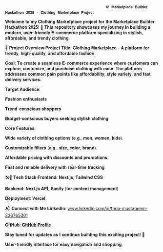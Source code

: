                                                   🛠️ 𝐌𝐚𝐫𝐤𝐞𝐭𝐩𝐥𝐚𝐜𝐞 𝐁𝐮𝐢𝐥𝐝𝐞𝐫 𝐇𝐚𝐜𝐤𝐚𝐭𝐡𝐨𝐧 𝟐𝟎𝟐𝟓 - 𝐂𝐥𝐨𝐭𝐡𝐢𝐧𝐠 𝐌𝐚𝐫𝐤𝐞𝐭𝐩𝐥𝐚𝐜𝐞 𝐏𝐫𝐨𝐣𝐞𝐜𝐭
                                                  
𝐖𝐞𝐥𝐜𝐨𝐦𝐞 𝐭𝐨 𝐦𝐲 𝐂𝐥𝐨𝐭𝐡𝐢𝐧𝐠 𝐌𝐚𝐫𝐤𝐞𝐭𝐩𝐥𝐚𝐜𝐞 𝐩𝐫𝐨𝐣𝐞𝐜𝐭 𝐟𝐨𝐫 𝐭𝐡𝐞 𝐌𝐚𝐫𝐤𝐞𝐭𝐩𝐥𝐚𝐜𝐞 𝐁𝐮𝐢𝐥𝐝𝐞𝐫 𝐇𝐚𝐜𝐤𝐚𝐭𝐡𝐨𝐧 𝟐𝟎𝟐𝟓! 🎉 𝐓𝐡𝐢𝐬 𝐫𝐞𝐩𝐨𝐬𝐢𝐭𝐨𝐫𝐲 𝐬𝐡𝐨𝐰𝐜𝐚𝐬𝐞𝐬 𝐦𝐲 𝐣𝐨𝐮𝐫𝐧𝐞𝐲 𝐢𝐧 𝐛𝐮𝐢𝐥𝐝𝐢𝐧𝐠 𝐚 𝐦𝐨𝐝𝐞𝐫𝐧, 𝐮𝐬𝐞𝐫-𝐟𝐫𝐢𝐞𝐧𝐝𝐥𝐲 𝐄-𝐜𝐨𝐦𝐦𝐞𝐫𝐜𝐞 𝐩𝐥𝐚𝐭𝐟𝐨𝐫𝐦 𝐬𝐩𝐞𝐜𝐢𝐚𝐥𝐢𝐳𝐢𝐧𝐠 𝐢𝐧 𝐬𝐭𝐲𝐥𝐢𝐬𝐡, 𝐚𝐟𝐟𝐨𝐫𝐝𝐚𝐛𝐥𝐞, 𝐚𝐧𝐝 𝐭𝐫𝐞𝐧𝐝𝐲 𝐜𝐥𝐨𝐭𝐡𝐢𝐧𝐠.

🚀 𝐏𝐫𝐨𝐣𝐞𝐜𝐭 𝐎𝐯𝐞𝐫𝐯𝐢𝐞𝐰
𝐏𝐫𝐨𝐣𝐞𝐜𝐭 𝐓𝐢𝐭𝐥𝐞:
𝐂𝐥𝐨𝐭𝐡𝐢𝐧𝐠 𝐌𝐚𝐫𝐤𝐞𝐭𝐩𝐥𝐚𝐜𝐞 - 𝐀 𝐩𝐥𝐚𝐭𝐟𝐨𝐫𝐦 𝐟𝐨𝐫 𝐭𝐫𝐞𝐧𝐝𝐲, 𝐡𝐢𝐠𝐡-𝐪𝐮𝐚𝐥𝐢𝐭𝐲, 𝐚𝐧𝐝 𝐚𝐟𝐟𝐨𝐫𝐝𝐚𝐛𝐥𝐞 𝐟𝐚𝐬𝐡𝐢𝐨𝐧.

𝐆𝐨𝐚𝐥:
𝐓𝐨 𝐜𝐫𝐞𝐚𝐭𝐞 𝐚 𝐬𝐞𝐚𝐦𝐥𝐞𝐬𝐬 𝐄-𝐜𝐨𝐦𝐦𝐞𝐫𝐜𝐞 𝐞𝐱𝐩𝐞𝐫𝐢𝐞𝐧𝐜𝐞 𝐰𝐡𝐞𝐫𝐞 𝐜𝐮𝐬𝐭𝐨𝐦𝐞𝐫𝐬 𝐜𝐚𝐧 𝐞𝐱𝐩𝐥𝐨𝐫𝐞, 𝐜𝐮𝐬𝐭𝐨𝐦𝐢𝐳𝐞, 𝐚𝐧𝐝 𝐩𝐮𝐫𝐜𝐡𝐚𝐬𝐞 𝐜𝐥𝐨𝐭𝐡𝐢𝐧𝐠 𝐰𝐢𝐭𝐡 𝐞𝐚𝐬𝐞. 𝐓𝐡𝐞 𝐩𝐥𝐚𝐭𝐟𝐨𝐫𝐦 𝐚𝐝𝐝𝐫𝐞𝐬𝐬𝐞𝐬 𝐜𝐨𝐦𝐦𝐨𝐧 𝐩𝐚𝐢𝐧 𝐩𝐨𝐢𝐧𝐭𝐬 𝐥𝐢𝐤𝐞 𝐚𝐟𝐟𝐨𝐫𝐝𝐚𝐛𝐢𝐥𝐢𝐭𝐲, 𝐬𝐭𝐲𝐥𝐞 𝐯𝐚𝐫𝐢𝐞𝐭𝐲, 𝐚𝐧𝐝 𝐟𝐚𝐬𝐭 𝐝𝐞𝐥𝐢𝐯𝐞𝐫𝐲 𝐬𝐞𝐫𝐯𝐢𝐜𝐞𝐬.

𝐓𝐚𝐫𝐠𝐞𝐭 𝐀𝐮𝐝𝐢𝐞𝐧𝐜𝐞:

𝐅𝐚𝐬𝐡𝐢𝐨𝐧 𝐞𝐧𝐭𝐡𝐮𝐬𝐢𝐚𝐬𝐭𝐬

𝐓𝐫𝐞𝐧𝐝-𝐜𝐨𝐧𝐬𝐜𝐢𝐨𝐮𝐬 𝐬𝐡𝐨𝐩𝐩𝐞𝐫𝐬

𝐁𝐮𝐝𝐠𝐞𝐭-𝐜𝐨𝐧𝐬𝐜𝐢𝐨𝐮𝐬 𝐛𝐮𝐲𝐞𝐫𝐬 𝐬𝐞𝐞𝐤𝐢𝐧𝐠 𝐬𝐭𝐲𝐥𝐢𝐬𝐡 𝐜𝐥𝐨𝐭𝐡𝐢𝐧𝐠

𝐂𝐨𝐫𝐞 𝐅𝐞𝐚𝐭𝐮𝐫𝐞𝐬:

𝐖𝐢𝐝𝐞 𝐯𝐚𝐫𝐢𝐞𝐭𝐲 𝐨𝐟 𝐜𝐥𝐨𝐭𝐡𝐢𝐧𝐠 𝐨𝐩𝐭𝐢𝐨𝐧𝐬 (𝐞.𝐠., 𝐦𝐞𝐧, 𝐰𝐨𝐦𝐞𝐧, 𝐤𝐢𝐝𝐬).

𝐂𝐮𝐬𝐭𝐨𝐦𝐢𝐳𝐚𝐛𝐥𝐞 𝐟𝐢𝐥𝐭𝐞𝐫𝐬 (𝐞.𝐠., 𝐬𝐢𝐳𝐞, 𝐜𝐨𝐥𝐨𝐫, 𝐛𝐫𝐚𝐧𝐝).

𝐀𝐟𝐟𝐨𝐫𝐝𝐚𝐛𝐥𝐞 𝐩𝐫𝐢𝐜𝐢𝐧𝐠 𝐰𝐢𝐭𝐡 𝐝𝐢𝐬𝐜𝐨𝐮𝐧𝐭𝐬 𝐚𝐧𝐝 𝐩𝐫𝐨𝐦𝐨𝐭𝐢𝐨𝐧𝐬.

𝐅𝐚𝐬𝐭 𝐚𝐧𝐝 𝐫𝐞𝐥𝐢𝐚𝐛𝐥𝐞 𝐝𝐞𝐥𝐢𝐯𝐞𝐫𝐲 𝐰𝐢𝐭𝐡 𝐫𝐞𝐚𝐥-𝐭𝐢𝐦𝐞 𝐭𝐫𝐚𝐜𝐤𝐢𝐧𝐠.

🛠🤩 𝐓𝐞𝐜𝐡 𝐒𝐭𝐚𝐜𝐤
𝐅𝐫𝐨𝐧𝐭𝐞𝐧𝐝: 𝐍𝐞𝐱𝐭.𝐣𝐬, 𝐓𝐚𝐢𝐥𝐰𝐢𝐧𝐝 𝐂𝐒𝐒

𝐁𝐚𝐜𝐤𝐞𝐧𝐝: 𝐍𝐞𝐱𝐭.𝐣𝐬 𝐀𝐏𝐈, 𝐒𝐚𝐧𝐢𝐭𝐲 (𝐟𝐨𝐫 𝐜𝐨𝐧𝐭𝐞𝐧𝐭 𝐦𝐚𝐧𝐚𝐠𝐞𝐦𝐞𝐧𝐭)

𝐃𝐞𝐩𝐥𝐨𝐲𝐦𝐞𝐧𝐭: 𝐕𝐞𝐫𝐜𝐞𝐥

📬 𝐂𝐨𝐧𝐧𝐞𝐜𝐭 𝐰𝐢𝐭𝐡 𝐌𝐞
𝐋𝐢𝐧𝐤𝐞𝐝𝐈𝐧: www.linkedin.com/in/faria-mustaqeem-3367b5301

𝐆𝐢𝐭𝐇𝐮𝐛:[ 𝐆𝐢𝐭𝐇𝐮𝐛 𝐏𝐫𝐨𝐟𝐢𝐥𝐞](https://github.com/Zaibunis)

𝐒𝐭𝐚𝐲 𝐭𝐮𝐧𝐞𝐝 𝐟𝐨𝐫 𝐮𝐩𝐝𝐚𝐭𝐞𝐬 𝐚𝐬 𝐈 𝐜𝐨𝐧𝐭𝐢𝐧𝐮𝐞 𝐛𝐮𝐢𝐥𝐝𝐢𝐧𝐠 𝐭𝐡𝐢𝐬 𝐞𝐱𝐜𝐢𝐭𝐢𝐧𝐠 𝐩𝐫𝐨𝐣𝐞𝐜𝐭! 🚀

𝐔𝐬𝐞𝐫-𝐟𝐫𝐢𝐞𝐧𝐝𝐥𝐲 𝐢𝐧𝐭𝐞𝐫𝐟𝐚𝐜𝐞 𝐟𝐨𝐫 𝐞𝐚𝐬𝐲 𝐧𝐚𝐯𝐢𝐠𝐚𝐭𝐢𝐨𝐧 𝐚𝐧𝐝 𝐬𝐡𝐨𝐩𝐩𝐢𝐧𝐠.
